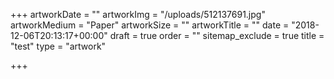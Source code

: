 +++
artworkDate = ""
artworkImg = "/uploads/512137691.jpg"
artworkMedium = "Paper"
artworkSize = ""
artworkTitle = ""
date = "2018-12-06T20:13:17+00:00"
draft = true
order = ""
sitemap_exclude = true
title = "test"
type = "artwork"

+++
